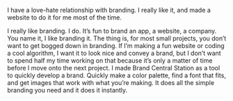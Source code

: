 I have a love-hate relationship with branding. I really like it, and made a website to do it for me most of the time.

I really like branding. I do. It’s fun to brand an app, a website, a company. You name it, I like branding it. The thing is, for most small projects, you don’t want to get bogged down in branding. If I’m making a fun website or coding a cool algorithm, I want it to look nice and convey a brand, but I don’t want to spend half my time working on that because it’s only a matter of time before I move onto the next project. I made Brand Central Station as a tool to quickly develop a brand. Quickly make a color palette, find a font that fits, and get images that work with what you’re making. It does all the simple branding you need and it does it instantly.
